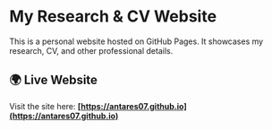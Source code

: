 # My Research & CV Website  

This is a personal website hosted on GitHub Pages. It showcases my research, CV, and other professional details.  

## 🌍 Live Website  
Visit the site here: **[https://antares07.github.io](https://antares07.github.io)** 